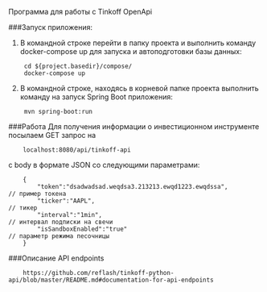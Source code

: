 Программа для работы с Tinkoff OpenApi

###Запуск приложения:

1. В командной строке перейти в папку проекта и выполнить команду docker-compose up для запуска
   и автоподготовки базы данных:

        cd ${project.basedir}/compose/
        docker-compose up
        
2. В командной строке, находясь в корневой папке проекта выполнить команду на запуск Spring Boot
    приложения:
    
        mvn spring-boot:run
        

###Работа
Для получения информации о инвестиционном инструменте посылаем GET запрос на 

        localhost:8080/api/tinkoff-api
    
с body в формате JSON со следующими параметрами:

        {
            "token":"dsadwadsad.weqdsa3.213213.ewqd1223.ewqdssa",        // пример токена
            "ticker":"AAPL",                                             // тикер   
            "interval":"1min",                                           // интервал подписки на свечи              
            "isSandboxEnabled":"true"                                    // параметр режима песочницы
        }

###Описание API endpoints

        https://github.com/reflash/tinkoff-python-api/blob/master/README.md#documentation-for-api-endpoints
